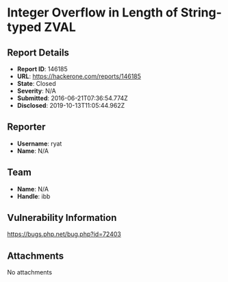 # Integer Overflow in Length of String-typed ZVAL

## Report Details
- **Report ID**: 146185
- **URL**: https://hackerone.com/reports/146185
- **State**: Closed
- **Severity**: N/A
- **Submitted**: 2016-06-21T07:36:54.774Z
- **Disclosed**: 2019-10-13T11:05:44.962Z

## Reporter
- **Username**: ryat
- **Name**: N/A

## Team
- **Name**: N/A
- **Handle**: ibb

## Vulnerability Information
https://bugs.php.net/bug.php?id=72403

## Attachments
No attachments
